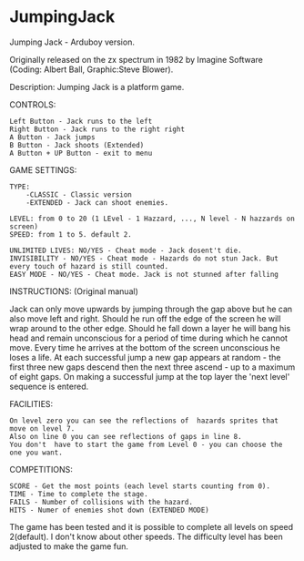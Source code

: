 # JumpingJack
Jumping Jack - Arduboy version.


Originally released on the zx spectrum in 1982 by Imagine Software (Coding: Albert Ball, Graphic:Steve Blower).


Description: Jumping Jack is a platform game.

CONTROLS:

    Left Button - Jack runs to the left
    Right Button - Jack runs to the right right
    A Button - Jack jumps
    B Button - Jack shoots (Extended)
    A Button + UP Button - exit to menu

GAME SETTINGS:

    TYPE: 
        -CLASSIC - Classic version
        -EXTENDED - Jack can shoot enemies.
        
    LEVEL: from 0 to 20 (1 LEvel - 1 Hazzard, ..., N level - N hazzards on screen)
    SPEED: from 1 to 5. default 2. 

    UNLIMITED LIVES: NO/YES - Cheat mode - Jack dosent't die.
    INVISIBILITY - NO/YES - Cheat mode - Hazards do not stun Jack. But every touch of hazard is still counted.
    EASY MODE - NO/YES - Cheat mode. Jack is not stunned after falling


INSTRUCTIONS: (Original manual)


Jack can only move upwards by jumping through the gap above but he can also
move left and right. Should he run off the edge of the screen he will wrap
around to the other edge. Should he fall down a layer he will bang his head
and remain unconscious for a period of time during which he cannot move.
Every time he arrives at the bottom of the screen unconscious he loses a
life. At each successful jump a new gap appears at random - the first three
new gaps descend then the next three ascend - up to a maximum of eight gaps.
On making a successful jump at the top layer the 'next level' sequence is
entered.


FACILITIES:

    On level zero you can see the reflections of  hazards sprites that move on level 7.
    Also on line 0 you can see reflections of gaps in line 8.
    You don't  have to start the game from Level 0 - you can choose the one you want.

COMPETITIONS:

    SCORE - Get the most points (each level starts counting from 0).
    TIME - Time to complete the stage.
    FAILS - Number of collisions with the hazard.
    HITS - Numer of enemies shot down (EXTENDED MODE)
    

The game has been tested and it is possible to complete all levels on speed 2(default). I don't know about other speeds.
The difficulty level has been adjusted to make the game fun.
